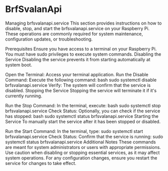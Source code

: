 # BrfSvalanApi

Managing brfsvalanapi.service
This section provides instructions on how to disable, stop, and start the brfsvalanapi.service on your Raspberry Pi. These operations are commonly required for system maintenance, configuration updates, or troubleshooting.

Prerequisites
Ensure you have access to a terminal on your Raspberry Pi.
You must have sudo privileges to execute system commands.
Disabling the Service
Disabling the service prevents it from starting automatically at system boot.

Open the Terminal: Access your terminal application.
Run the Disable Command: Execute the following command:
bash
sudo systemctl disable brfsvalanapi.service
Verify: The system will confirm that the service is disabled.
Stopping the Service
Stopping the service will terminate it if it's currently running.

Run the Stop Command: In the terminal, execute:
bash
sudo systemctl stop brfsvalanapi.service
Check Status: Optionally, you can check if the service has stopped:
bash
sudo systemctl status brfsvalanapi.service
Starting the Service
To manually start the service after it has been stopped or disabled.

Run the Start Command: In the terminal, type:
sudo systemctl start brfsvalanapi.service
Check Status: Confirm that the service is running:
sudo systemctl status brfsvalanapi.service
Additional Notes
These commands are meant for system administrators or users with appropriate permissions.
Use caution when disabling or stopping essential services, as it may affect system operations.
For any configuration changes, ensure you restart the service for changes to take effect.
